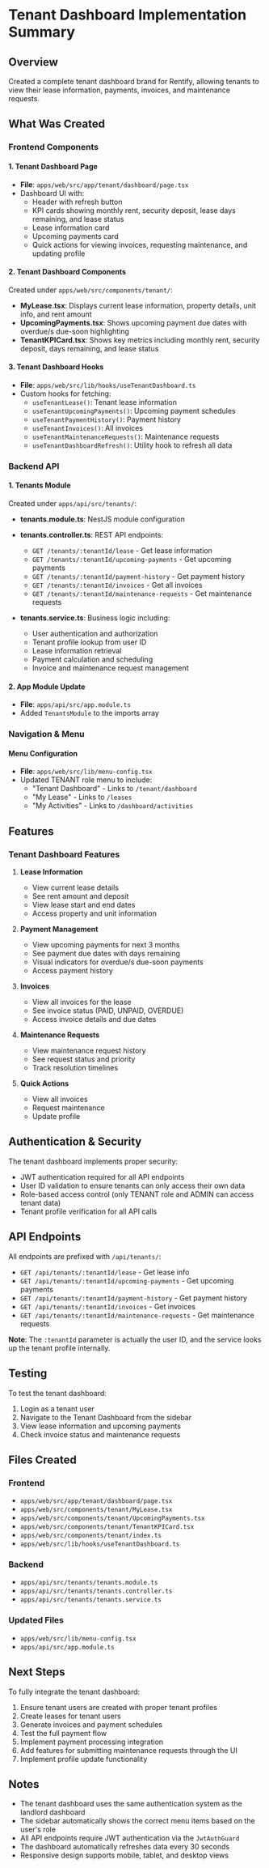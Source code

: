 # Tenant Dashboard Implementation Summary

## Overview
Created a complete tenant dashboard brand for Rentify, allowing tenants to view their lease information, payments, invoices, and maintenance requests.

## What Was Created

### Frontend Components

#### 1. Tenant Dashboard Page
- **File**: `apps/web/src/app/tenant/dashboard/page.tsx`
- Dashboard UI with:
  - Header with refresh button
  - KPI cards showing monthly rent, security deposit, lease days remaining, and lease status
  - Lease information card
  - Upcoming payments card
  - Quick actions for viewing invoices, requesting maintenance, and updating profile

#### 2. Tenant Dashboard Components
Created under `apps/web/src/components/tenant/`:
- **MyLease.tsx**: Displays current lease information, property details, unit info, and rent amount
- **UpcomingPayments.tsx**: Shows upcoming payment due dates with overdue/s due-soon highlighting
- **TenantKPICard.tsx**: Shows key metrics including monthly rent, security deposit, days remaining, and lease status

#### 3. Tenant Dashboard Hooks
- **File**: `apps/web/src/lib/hooks/useTenantDashboard.ts`
- Custom hooks for fetching:
  - `useTenantLease()`: Tenant lease information
  - `useTenantUpcomingPayments()`: Upcoming payment schedules
  - `useTenantPaymentHistory()`: Payment history
  - `useTenantInvoices()`: All invoices
  - `useTenantMaintenanceRequests()`: Maintenance requests
  - `useTenantDashboardRefresh()`: Utility hook to refresh all data

### Backend API

#### 1. Tenants Module
Created under `apps/api/src/tenants/`:
- **tenants.module.ts**: NestJS module configuration
- **tenants.controller.ts**: REST API endpoints:
  - `GET /tenants/:tenantId/lease` - Get lease information
  - `GET /tenants/:tenantId/upcoming-payments` - Get upcoming payments
  - `GET /tenants/:tenantId/payment-history` - Get payment history
  - `GET /tenants/:tenantId/invoices` - Get all invoices
  - `GET /tenants/:tenantId/maintenance-requests` - Get maintenance requests

- **tenants.service.ts**: Business logic including:
  - User authentication and authorization
  - Tenant profile lookup from user ID
  - Lease information retrieval
  - Payment calculation and scheduling
  - Invoice and maintenance request management

#### 2. App Module Update
- **File**: `apps/api/src/app.module.ts`
- Added `TenantsModule` to the imports array

### Navigation & Menu

#### Menu Configuration
- **File**: `apps/web/src/lib/menu-config.tsx`
- Updated TENANT role menu to include:
  - "Tenant Dashboard" - Links to `/tenant/dashboard`
  - "My Lease" - Links to `/leases`
  - "My Activities" - Links to `/dashboard/activities`

## Features

### Tenant Dashboard Features
1. **Lease Information**
   - View current lease details
   - See rent amount and deposit
   - View lease start and end dates
   - Access property and unit information

2. **Payment Management**
   - View upcoming payments for next 3 months
   - See payment due dates with days remaining
   - Visual indicators for overdue/s due-soon payments
   - Access payment history

3. **Invoices**
   - View all invoices for the lease
   - See invoice status (PAID, UNPAID, OVERDUE)
   - Access invoice details and due dates

4. **Maintenance Requests**
   - View maintenance request history
   - See request status and priority
   - Track resolution timelines

5. **Quick Actions**
   - View all invoices
   - Request maintenance
   - Update profile

## Authentication & Security

The tenant dashboard implements proper security:
- JWT authentication required for all API endpoints
- User ID validation to ensure tenants can only access their own data
- Role-based access control (only TENANT role and ADMIN can access tenant data)
- Tenant profile verification for all API calls

## API Endpoints

All endpoints are prefixed with `/api/tenants/`:

- `GET /api/tenants/:tenantId/lease` - Get lease info
- `GET /api/tenants/:tenantId/upcoming-payments` - Get upcoming payments
- `GET /api/tenants/:tenantId/payment-history` - Get payment history  
- `GET /api/tenants/:tenantId/invoices` - Get invoices
- `GET /api/tenants/:tenantId/maintenance-requests` - Get maintenance requests

**Note**: The `:tenantId` parameter is actually the user ID, and the service looks up the tenant profile internally.

## Testing

To test the tenant dashboard:

1. Login as a tenant user
2. Navigate to the Tenant Dashboard from the sidebar
3. View lease information and upcoming payments
4. Check invoice status and maintenance requests

## Files Created

### Frontend
- `apps/web/src/app/tenant/dashboard/page.tsx`
- `apps/web/src/components/tenant/MyLease.tsx`
- `apps/web/src/components/tenant/UpcomingPayments.tsx`
- `apps/web/src/components/tenant/TenantKPICard.tsx`
- `apps/web/src/components/tenant/index.ts`
- `apps/web/src/lib/hooks/useTenantDashboard.ts`

### Backend
- `apps/api/src/tenants/tenants.module.ts`
- `apps/api/src/tenants/tenants.controller.ts`
- `apps/api/src/tenants/tenants.service.ts`

### Updated Files
- `apps/web/src/lib/menu-config.tsx`
- `apps/api/src/app.module.ts`

## Next Steps

To fully integrate the tenant dashboard:

1. Ensure tenant users are created with proper tenant profiles
2. Create leases for tenant users
3. Generate invoices and payment schedules
4. Test the full payment flow
5. Implement payment processing integration
6. Add features for submitting maintenance requests through the UI
7. Implement profile update functionality

## Notes

- The tenant dashboard uses the same authentication system as the landlord dashboard
- The sidebar automatically shows the correct menu items based on the user's role
- All API endpoints require JWT authentication via the `JwtAuthGuard`
- The dashboard automatically refreshes data every 30 seconds
- Responsive design supports mobile, tablet, and desktop views

